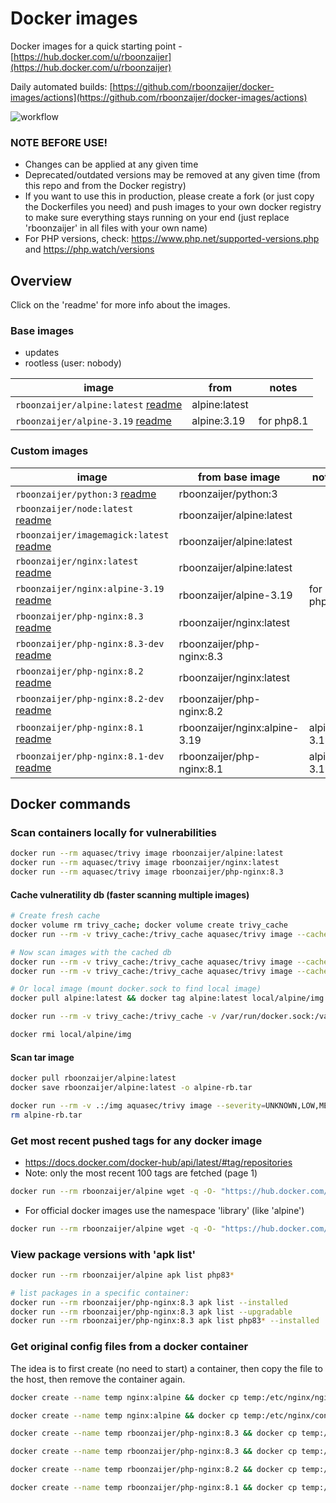 # Docker images

Docker images for a quick starting point - [https://hub.docker.com/u/rboonzaijer](https://hub.docker.com/u/rboonzaijer)

Daily automated builds: [https://github.com/rboonzaijer/docker-images/actions](https://github.com/rboonzaijer/docker-images/actions)

![workflow](https://github.com/rboonzaijer/docker-images/actions/workflows/daily-auto-build-and-push-docker-images.yml/badge.svg)

### NOTE BEFORE USE!

- Changes can be applied at any given time
- Deprecated/outdated versions may be removed at any given time (from this repo and from the Docker registry)
- If you want to use this in production, please create a fork (or just copy the Dockerfiles you need) and push images to your own docker registry to make sure everything stays running on your end (just replace 'rboonzaijer' in all files with your own name)
- For PHP versions, check: https://www.php.net/supported-versions.php and https://php.watch/versions

## Overview

Click on the 'readme' for more info about the images.

### Base images

- updates
- rootless (user: nobody)

| image | from | notes
|-|-|-|
`rboonzaijer/alpine:latest` [readme](alpine/README.md) | alpine:latest | |
`rboonzaijer/alpine-3.19` [readme](alpine/README.md) | alpine:3.19 | for php8.1 |

### Custom images

| image | from base image | notes |
|-|-|-|
`rboonzaijer/python:3` [readme](python/README.md) | rboonzaijer/python:3 | |
`rboonzaijer/node:latest` [readme](node/README.md) | rboonzaijer/alpine:latest | |
`rboonzaijer/imagemagick:latest` [readme](imagemagick/README.md) | rboonzaijer/alpine:latest | |
`rboonzaijer/nginx:latest` [readme](nginx/README.md) | rboonzaijer/alpine:latest | |
`rboonzaijer/nginx:alpine-3.19` [readme](nginx/README.md) | rboonzaijer/alpine-3.19 | for php8.1 |
`rboonzaijer/php-nginx:8.3` [readme](php-nginx/README.md) | rboonzaijer/nginx:latest | |
`rboonzaijer/php-nginx:8.3-dev` [readme](php-nginx/README.md) | rboonzaijer/php-nginx:8.3 | |
`rboonzaijer/php-nginx:8.2` [readme](php-nginx/README.md) | rboonzaijer/nginx:latest | |
`rboonzaijer/php-nginx:8.2-dev` [readme](php-nginx/README.md) | rboonzaijer/php-nginx:8.2 | |
`rboonzaijer/php-nginx:8.1` [readme](php-nginx/README.md) | rboonzaijer/nginx:alpine-3.19 | alpine 3.19 |
`rboonzaijer/php-nginx:8.1-dev` [readme](php-nginx/README.md) | rboonzaijer/php-nginx:8.1 | alpine 3.19 |

## Docker commands

### Scan containers locally for vulnerabilities

```bash
docker run --rm aquasec/trivy image rboonzaijer/alpine:latest
docker run --rm aquasec/trivy image rboonzaijer/nginx:latest
docker run --rm aquasec/trivy image rboonzaijer/php-nginx:8.3
```

#### Cache vulneratility db (faster scanning multiple images)

```bash
# Create fresh cache
docker volume rm trivy_cache; docker volume create trivy_cache
docker run --rm -v trivy_cache:/trivy_cache aquasec/trivy image --cache-dir /trivy_cache --download-db-only

# Now scan images with the cached db
docker run --rm -v trivy_cache:/trivy_cache aquasec/trivy image --cache-dir /trivy_cache --skip-db-update alpine:latest
docker run --rm -v trivy_cache:/trivy_cache aquasec/trivy image --cache-dir /trivy_cache --skip-db-update rboonzaijer/alpine:latest

# Or local image (mount docker.sock to find local image)
docker pull alpine:latest && docker tag alpine:latest local/alpine/img

docker run --rm -v trivy_cache:/trivy_cache -v /var/run/docker.sock:/var/run/docker.sock aquasec/trivy image --cache-dir /trivy_cache --skip-db-update local/alpine/img

docker rmi local/alpine/img
```

#### Scan tar image

```bash
docker pull rboonzaijer/alpine:latest
docker save rboonzaijer/alpine:latest -o alpine-rb.tar

docker run --rm -v .:/img aquasec/trivy image --severity=UNKNOWN,LOW,MEDIUM,HIGH,CRITICAL --scanners=vuln,secret,config --ignore-unfixed=false --exit-code=1 --input=/img/alpine-rb.tar || echo 'issues found'
rm alpine-rb.tar
```

### Get most recent pushed tags for any docker image

- https://docs.docker.com/docker-hub/api/latest/#tag/repositories
- Note: only the most recent 100 tags are fetched (page 1)

```bash
docker run --rm rboonzaijer/alpine wget -q -O- "https://hub.docker.com/v2/namespaces/rboonzaijer/repositories/php-nginx/tags?page_size=100&page=1" | grep -o '"name": *"[^"]*' | grep -o '[^"]*$'
```

- For official docker images use the namespace 'library' (like 'alpine')

```bash
docker run --rm rboonzaijer/alpine wget -q -O- "https://hub.docker.com/v2/namespaces/library/repositories/alpine/tags?page_size=100&page=1" | grep -o '"name": *"[^"]*' | grep -o '[^"]*$'
```

### View package versions with 'apk list'

```bash
docker run --rm rboonzaijer/alpine apk list php83*

# list packages in a specific container:
docker run --rm rboonzaijer/php-nginx:8.3 apk list --installed
docker run --rm rboonzaijer/php-nginx:8.3 apk list --upgradable
docker run --rm rboonzaijer/php-nginx:8.3 apk list php83* --installed
```

### Get original config files from a docker container

The idea is to first create (no need to start) a container, then copy the file to the host, then remove the container again.

```bash
docker create --name temp nginx:alpine && docker cp temp:/etc/nginx/nginx.conf ./original~nginx.conf ; docker rm -f temp

docker create --name temp nginx:alpine && docker cp temp:/etc/nginx/conf.d/default.conf ./original~nginx~conf.d~default.conf ; docker rm -f temp

docker create --name temp rboonzaijer/php-nginx:8.3 && docker cp temp:/etc/supervisord.conf ./original~supervisord.conf ; docker rm -f temp

docker create --name temp rboonzaijer/php-nginx:8.3 && docker cp temp:/etc/php83/php.ini ./original~php83~php.ini ; docker rm -f temp

docker create --name temp rboonzaijer/php-nginx:8.2 && docker cp temp:/etc/php82/php.ini ./original~php82~php.ini ; docker rm -f temp

docker create --name temp rboonzaijer/php-nginx:8.1 && docker cp temp:/etc/php81/php.ini ./original~php81~php.ini ; docker rm -f temp
```

